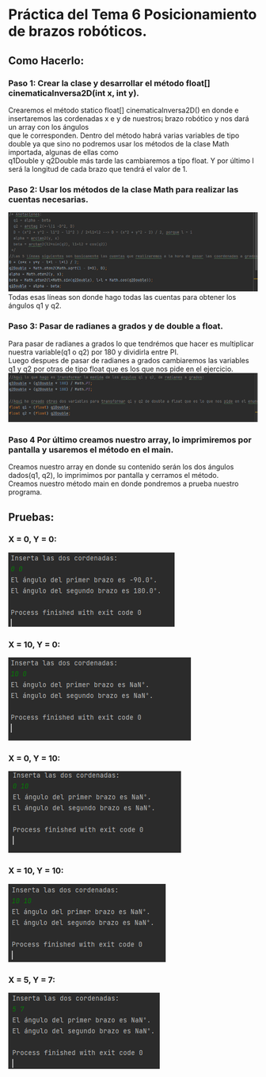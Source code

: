 # Práctica del Tema 6 Posicionamiento de brazos robóticos.
## Como Hacerlo:
### Paso 1: Crear la clase y desarrollar el método float[] cinematicaInversa2D(int x, int y).
Crearemos el método statico float[] cinematicaInversa2D() en donde e insertaremos las cordenadas x e y de nuestros¡ brazo robótico y nos dará un  array con los ángulos \
que le corresponden. Dentro del método habrá varias variables de tipo double ya que sino no podremos usar los métodos de la clase Math importada, algunas de ellas como \
q1Double y q2Double más tarde las cambiaremos a tipo float. Y por último l será la longitud de cada brazo que tendrá el valor de 1.

### Paso 2: Usar los métodos de la clase Math para realizar las cuentas necesarias.
![Imagen](/Programacion/.img/Anotaciones.png) \
Todas esas líneas son donde hago todas las cuentas para obtener los ángulos q1 y q2.

### Paso 3: Pasar de radianes a grados y de double a float.
Para pasar de radianes a grados lo que tendrémos que hacer es multiplicar nuestra variable(q1 o q2) por 180 y dividirla entre PI. \
Luego despues de pasar de radianes a grados cambiaremos las variables q1 y q2 por otras de tipo float que es los que nos pide en el ejercicio. \
![Imagen](/Programacion/.img/Anotaciones2.png)

### Paso 4 Por último creamos nuestro array, lo imprimiremos por pantalla y usaremos el método en el main.
Creamos nuestro array en donde su contenido serán los dos ángulos dados(q1, q2), lo imprimimos por pantalla y cerramos el método. \
Creamos nuestro método main en donde pondremos a prueba nuestro programa.

## Pruebas:
### X = 0, Y = 0:
![Imagen](/Programacion/.img/T6-Prueba1.png)
### X = 10, Y = 0:
![Imagen](/Programacion/.img/T6-Prueba2.png)
### X = 0, Y = 10:
![Imagen](/Programacion/.img/T6-Prueba3.png)
### X = 10, Y = 10:
![Imagen](/Programacion/.img/T6-Prueba4.png)
### X = 5, Y = 7:
![Imagen](/Programacion/.img/T6-Prueba5.png)
